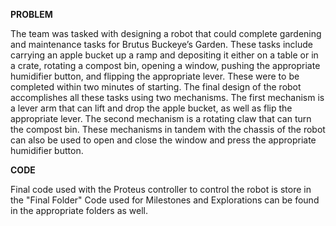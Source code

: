 **PROBLEM**

The team was tasked with designing a robot that could complete gardening and maintenance tasks for Brutus Buckeye’s Garden. These tasks include carrying an apple bucket up a ramp and depositing it either on a table or in a crate, rotating a compost bin, opening a window, pushing the appropriate humidifier button, and flipping the appropriate lever. These were to be completed within two minutes of starting.
The final design of the robot accomplishes all these tasks using two mechanisms. The first mechanism is a lever arm that can lift and drop the apple bucket, as well as flip the appropriate lever. The second mechanism is a rotating claw that can turn the compost bin. These mechanisms in tandem with the chassis of the robot can also be used to open and close the window and press the appropriate humidifier button. 


**CODE** 

Final code used with the Proteus controller to control the robot is store in the "Final Folder"
Code used for Milestones and Explorations can be found in the appropriate folders as well.

